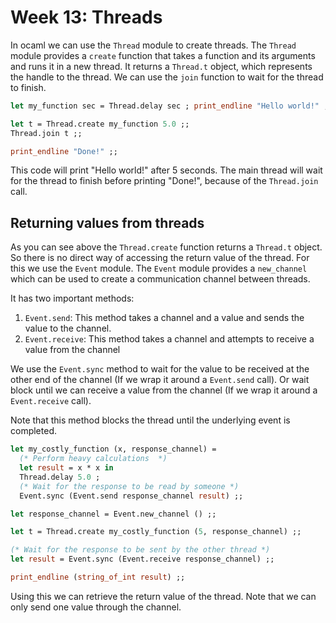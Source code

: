 # Week 13: Threads

In ocaml we can use the `Thread` module to create threads. The `Thread` module provides a `create` function that takes a function and its arguments and runs it in a new thread. It returns a `Thread.t` object, which represents the handle to the thread. We can use the `join` function to wait for the thread to finish.

```ocaml
let my_function sec = Thread.delay sec ; print_endline "Hello world!" ;;

let t = Thread.create my_function 5.0 ;;
Thread.join t ;;

print_endline "Done!" ;;
```

This code will print "Hello world!" after 5 seconds. The main thread will wait for the thread to finish before printing "Done!", because of the `Thread.join` call.

## Returning values from threads

As you can see above the `Thread.create` function returns a `Thread.t` object. So there is no direct way of accessing the return value of the thread. For this we use the `Event` module. The `Event` module provides a `new_channel` which can be used to create a communication channel between threads.

It has two important methods:

1. `Event.send`: This method takes a channel and a value and sends the value to the channel.
2. `Event.receive`: This method takes a channel and attempts to receive a value from the channel

We use the `Event.sync` method to wait for the value to be received at the other end of the channel (If we wrap it around a `Event.send` call). Or wait
block until we can receive a value from the channel (If we wrap it around a `Event.receive` call).

Note that this method blocks the thread until the underlying event is completed.

```ocaml
let my_costly_function (x, response_channel) =
  (* Perform heavy calculations  *)
  let result = x * x in
  Thread.delay 5.0 ;
  (* Wait for the response to be read by someone *)
  Event.sync (Event.send response_channel result) ;;

let response_channel = Event.new_channel () ;;

let t = Thread.create my_costly_function (5, response_channel) ;;

(* Wait for the response to be sent by the other thread *)
let result = Event.sync (Event.receive response_channel) ;;

print_endline (string_of_int result) ;;
```

Using this we can retrieve the return value of the thread. Note that we can only send one value through the channel.
